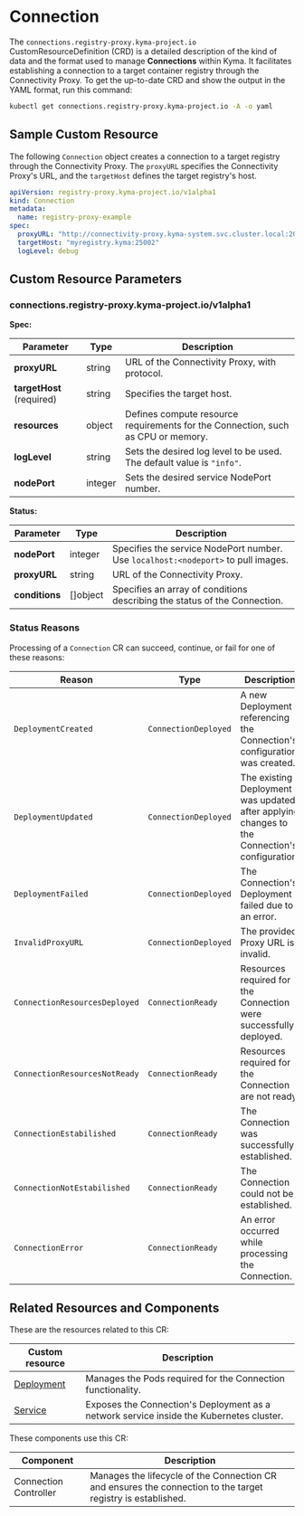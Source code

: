 # Connection   

The `connections.registry-proxy.kyma-project.io` CustomResourceDefinition (CRD) is a detailed description of the kind of data and the format used to manage **Connections** within Kyma. It facilitates establishing a connection to a target container registry through the Connectivity Proxy. To get the up-to-date CRD and show the output in the YAML format, run this command:

```bash
kubectl get connections.registry-proxy.kyma-project.io -A -o yaml
```

## Sample Custom Resource

The following `Connection` object creates a connection to a target registry through the Connectivity Proxy. The `proxyURL` specifies the Connectivity Proxy's URL, and the `targetHost` defines the target registry's host.

```yaml
apiVersion: registry-proxy.kyma-project.io/v1alpha1
kind: Connection
metadata:
  name: registry-proxy-example
spec:
  proxyURL: "http://connectivity-proxy.kyma-system.svc.cluster.local:20003"
  targetHost: "myregistry.kyma:25002"
  logLevel: debug
```

## Custom Resource Parameters
<!-- TABLE-START -->
### connections.registry-proxy.kyma-project.io/v1alpha1

**Spec:**

| Parameter                 | Type | Description                                                                      |
|---------------------------| ----------- |----------------------------------------------------------------------------------|
| **proxyURL**              | string                         | URL of the Connectivity Proxy, with protocol.                                    |
| **targetHost** (required) | string                         | Specifies the target host.                                                       |
| **resources**             | object                         | Defines compute resource requirements for the Connection, such as CPU or memory. |
| **logLevel**              | string                         | Sets the desired log level to be used. The default value is `"info"`.            |
| **nodePort**              | integer                        | Sets the desired service NodePort number.                                    |

**Status:**

| Parameter | Type | Description                                                                       |
| ---- | ----------- |-----------------------------------------------------------------------------------|
| **nodePort**       | integer                        | Specifies the service NodePort number. Use `localhost:<nodeport>` to pull images. |
| **proxyURL**       | string                         | URL of the Connectivity Proxy.                                                    |
| **conditions**     | \[\]object                    | Specifies an array of conditions describing the status of the Connection.         |

<!-- TABLE-END -->

### Status Reasons

Processing of a `Connection` CR can succeed, continue, or fail for one of these reasons:

| Reason                           | Type                 | Description                                                                                     |
| -------------------------------- | -------------------- | ----------------------------------------------------------------------------------------------- |
| `DeploymentCreated`              | `ConnectionDeployed` | A new Deployment referencing the Connection's configuration was created.                       |
| `DeploymentUpdated`              | `ConnectionDeployed` | The existing Deployment was updated after applying changes to the Connection's configuration.  |
| `DeploymentFailed`               | `ConnectionDeployed` | The Connection's Deployment failed due to an error.                                            |
| `InvalidProxyURL`                | `ConnectionDeployed` | The provided Proxy URL is invalid.                                                             |
| `ConnectionResourcesDeployed`    | `ConnectionReady`    | Resources required for the Connection were successfully deployed.                              |
| `ConnectionResourcesNotReady`    | `ConnectionReady`    | Resources required for the Connection are not ready.                                           |
| `ConnectionEstabilished`         | `ConnectionReady`    | The Connection was successfully established.                                                   |
| `ConnectionNotEstabilished`      | `ConnectionReady`    | The Connection could not be established.                                                       |
| `ConnectionError`                | `ConnectionReady`    | An error occurred while processing the Connection.                                             |

## Related Resources and Components

These are the resources related to this CR:

| Custom resource                                                                                              | Description                                                                             |
| ----------------------------------------------------------------------------------------------------- |-----------------------------------------------------------------------------------------|
| [Deployment](https://kubernetes.io/docs/concepts/workloads/controllers/deployment/)                   | Manages the Pods required for the Connection functionality.                             |
| [Service](https://kubernetes.io/docs/concepts/services-networking/service/)                           | Exposes the Connection's Deployment as a network service inside the Kubernetes cluster. |

These components use this CR:

| Component           | Description                                                                                                  |
|---------------------| ------------------------------------------------------------------------------------------------------------ |
| Connection Controller | Manages the lifecycle of the Connection CR and ensures the connection to the target registry is established. |
